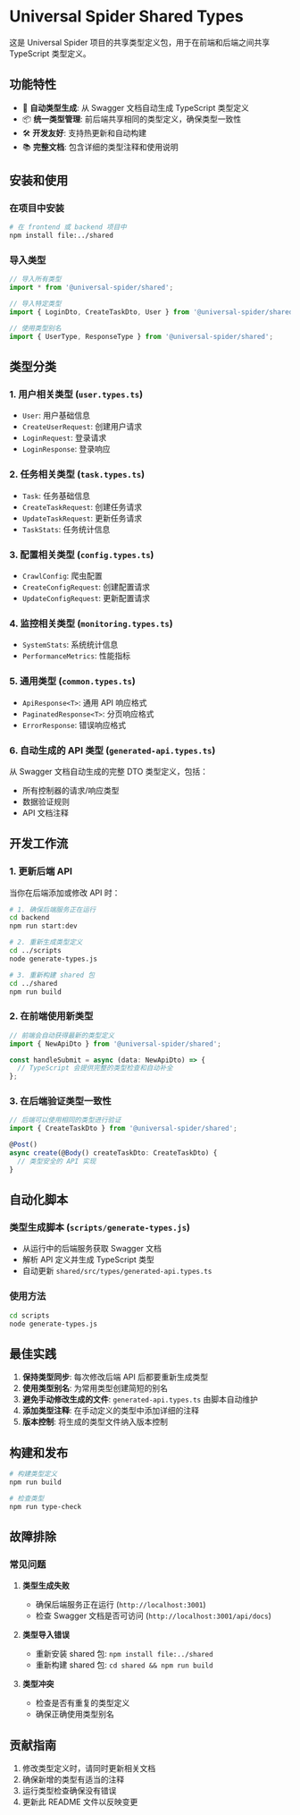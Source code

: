 # Universal Spider Shared Types

这是 Universal Spider 项目的共享类型定义包，用于在前端和后端之间共享 TypeScript 类型定义。

## 功能特性

- 🔄 **自动类型生成**: 从 Swagger 文档自动生成 TypeScript 类型定义
- 📦 **统一类型管理**: 前后端共享相同的类型定义，确保类型一致性
- 🛠️ **开发友好**: 支持热更新和自动构建
- 📚 **完整文档**: 包含详细的类型注释和使用说明

## 安装和使用

### 在项目中安装

```bash
# 在 frontend 或 backend 项目中
npm install file:../shared
```

### 导入类型

```typescript
// 导入所有类型
import * from '@universal-spider/shared';

// 导入特定类型
import { LoginDto, CreateTaskDto, User } from '@universal-spider/shared';

// 使用类型别名
import { UserType, ResponseType } from '@universal-spider/shared';
```

## 类型分类

### 1. 用户相关类型 (`user.types.ts`)
- `User`: 用户基础信息
- `CreateUserRequest`: 创建用户请求
- `LoginRequest`: 登录请求
- `LoginResponse`: 登录响应

### 2. 任务相关类型 (`task.types.ts`)
- `Task`: 任务基础信息
- `CreateTaskRequest`: 创建任务请求
- `UpdateTaskRequest`: 更新任务请求
- `TaskStats`: 任务统计信息

### 3. 配置相关类型 (`config.types.ts`)
- `CrawlConfig`: 爬虫配置
- `CreateConfigRequest`: 创建配置请求
- `UpdateConfigRequest`: 更新配置请求

### 4. 监控相关类型 (`monitoring.types.ts`)
- `SystemStats`: 系统统计信息
- `PerformanceMetrics`: 性能指标

### 5. 通用类型 (`common.types.ts`)
- `ApiResponse<T>`: 通用 API 响应格式
- `PaginatedResponse<T>`: 分页响应格式
- `ErrorResponse`: 错误响应格式

### 6. 自动生成的 API 类型 (`generated-api.types.ts`)
从 Swagger 文档自动生成的完整 DTO 类型定义，包括：
- 所有控制器的请求/响应类型
- 数据验证规则
- API 文档注释

## 开发工作流

### 1. 更新后端 API
当你在后端添加或修改 API 时：

```bash
# 1. 确保后端服务正在运行
cd backend
npm run start:dev

# 2. 重新生成类型定义
cd ../scripts
node generate-types.js

# 3. 重新构建 shared 包
cd ../shared
npm run build
```

### 2. 在前端使用新类型
```typescript
// 前端会自动获得最新的类型定义
import { NewApiDto } from '@universal-spider/shared';

const handleSubmit = async (data: NewApiDto) => {
  // TypeScript 会提供完整的类型检查和自动补全
};
```

### 3. 在后端验证类型一致性
```typescript
// 后端可以使用相同的类型进行验证
import { CreateTaskDto } from '@universal-spider/shared';

@Post()
async create(@Body() createTaskDto: CreateTaskDto) {
  // 类型安全的 API 实现
}
```

## 自动化脚本

### 类型生成脚本 (`scripts/generate-types.js`)
- 从运行中的后端服务获取 Swagger 文档
- 解析 API 定义并生成 TypeScript 类型
- 自动更新 `shared/src/types/generated-api.types.ts`

### 使用方法
```bash
cd scripts
node generate-types.js
```

## 最佳实践

1. **保持类型同步**: 每次修改后端 API 后都要重新生成类型
2. **使用类型别名**: 为常用类型创建简短的别名
3. **避免手动修改生成的文件**: `generated-api.types.ts` 由脚本自动维护
4. **添加类型注释**: 在手动定义的类型中添加详细的注释
5. **版本控制**: 将生成的类型文件纳入版本控制

## 构建和发布

```bash
# 构建类型定义
npm run build

# 检查类型
npm run type-check
```

## 故障排除

### 常见问题

1. **类型生成失败**
   - 确保后端服务正在运行 (`http://localhost:3001`)
   - 检查 Swagger 文档是否可访问 (`http://localhost:3001/api/docs`)

2. **类型导入错误**
   - 重新安装 shared 包: `npm install file:../shared`
   - 重新构建 shared 包: `cd shared && npm run build`

3. **类型冲突**
   - 检查是否有重复的类型定义
   - 确保正确使用类型别名

## 贡献指南

1. 修改类型定义时，请同时更新相关文档
2. 确保新增的类型有适当的注释
3. 运行类型检查确保没有错误
4. 更新此 README 文件以反映变更